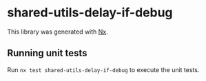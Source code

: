 # shared-utils-delay-if-debug

This library was generated with [Nx](https://nx.dev).

## Running unit tests

Run `nx test shared-utils-delay-if-debug` to execute the unit tests.
